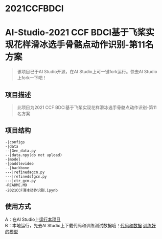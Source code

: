 # 2021CCFBDCI

# AI-Studio-2021 CCF BDCI基于飞桨实现花样滑冰选手骨骼点动作识别-第11名方案
> 该项目已于AI Studio开源，在AI Studio上可一键fork运行。快去AI Studio上fork一下吧！

## 项目描述
> 此项目为2021 CCF BDCI基于飞桨实现花样滑冰选手骨骼点动作识别-第11名方案

## 项目结构
```
-|configs
-|data
--|Gen_data.py
--|data.npy(do not upload)
-|model
-|paddlevideo
--|backbone
---|refinedagcn.py
---|refinedstgcn.py
---|ctr_gcn.py
-README.MD
-2021CCF滑冰动作识别.ipynb
```
## 使用方式
A：在AI Studio上[运行本项目](https://aistudio.baidu.com/aistudio/projectdetail/2925207?contributionType=1)  
B：本地运行，先去AI Studio上下载代码和训练测试数据哦！[代码和数据](https://aistudio.baidu.com/aistudio/datasetdetail/118095)  [训练好的模型](https://aistudio.baidu.com/aistudio/datasetdetail/118094)  
